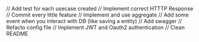 // Add test for each usecase created
// Implement correct HTTTP Response
// Commit every little feature
// Implement and use aggregate
// Add some event when you interact with DB (like saving a entity)
// Add swagger
// Refacto config file
// Implement JWT and Oauth2 authentication
// Clean README
